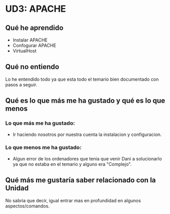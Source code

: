 # UD3: APACHE

## Qué he aprendido
* Instalar APACHE
* Confogurar APACHE
* VirtualHost
  
## Qué no entiendo
Lo he entendido todo ya que esta todo el temario bien documentado con pasos a seguir.

## Qué es lo que más me ha gustado y qué es lo que menos
### Lo que más me ha gustado:
* Ir haciendo nosotros por nuestra cuenta la instalacion y configuracion.
### Lo que menos me ha gustado:
* Algun error de los ordenadores que tenia que venir Dani a solucionarlo ya que no estaba en el temario y alguno era "Complejo".


## Qué más me gustaría saber relacionado con la Unidad
No sabria que decir, igual entrar mas en profundidad en algunos aspectos/comandos.


